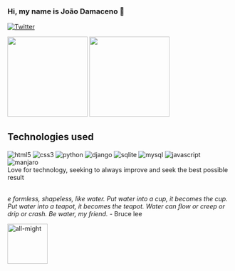 
### Hi, my name is João Damaceno 👋
<p> 

[![Twitter](https://img.shields.io/badge/Twitter-1DA1F2?style=for-the-badge&logo=twitter&logoColor=white)](https://twitter.com/jdamaceno19)

<div>
    <img height="180em" src="https://github-readme-stats.vercel.app/api?username=coffeblackpremium&show_icons=true&theme=dracula" /> 
    <img height="180em" src="https://github-readme-stats.vercel.app/api/top-langs/?username=coffeblackpremium&theme=dracula&layout=compact"/>
</div>

## Technologies used
<div style="display: inline_block">
    <img align="center" alt="html5" src="https://img.shields.io/badge/HTML5-E34F26?style=for-the-badge&logo=html5&logoColor=white" />
    <img align="center" alt="css3" src="https://img.shields.io/badge/CSS3-1572B6?style=for-the-badge&logo=css3&logoColor=white" />
    <img align="center" alt="python" src="https://img.shields.io/badge/Python-14354C?style=for-the-badge&logo=python&logoColor=white" />
    <img align="center" alt="django" src="https://img.shields.io/badge/Django-092E20?style=for-the-badge&logo=django&logoColor=white" />
    <img align="center" alt="sqlite" src="https://img.shields.io/badge/SQLite-07405E?style=for-the-badge&logo=sqlite&logoColor=white" />
    <img align="center" alt="mysql" src="https://img.shields.io/badge/MySQL-00000F?style=for-the-badge&logo=mysql&logoColor=white" />
    <img align="center" alt="javascript" src="https://img.shields.io/badge/JavaScript-323330?style=for-the-badge&logo=javascript&logoColor=F7DF1E" />
    <img align="center" alt="manjaro" src="https://img.shields.io/badge/manjaro-35BF5C?style=for-the-badge&logo=manjaro&logoColor=white" />
</div>
Love for technology, seeking to always improve and seek the best possible result 
<br>
<br>
<p><i>e formless, shapeless, like water. Put water into a cup, it becomes the cup. Put water into a teapot, it becomes the teapot. Water can flow or creep or drip or crash. 
Be water, my friend. </i> - Bruce lee</p>
<img height="90em" align="center" alt="all-might" src="https://giffiles.alphacoders.com/103/103147.gif" />
